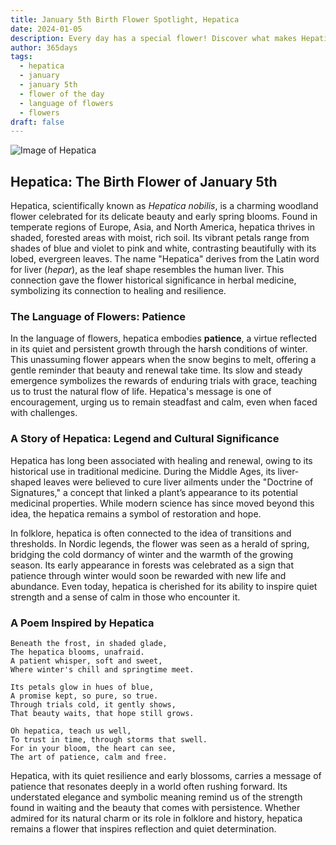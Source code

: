 ```yaml
---
title: January 5th Birth Flower Spotlight, Hepatica
date: 2024-01-05
description: Every day has a special flower! Discover what makes Hepatica unique as today’s birth flower and its symbolic meaning.
author: 365days
tags:
  - hepatica
  - january
  - january 5th
  - flower of the day
  - language of flowers
  - flowers
draft: false
---
```


![Image of Hepatica](https://cdn.pixabay.com/photo/2018/04/18/08/59/flower-3329845_1280.jpg#center)


## Hepatica: The Birth Flower of January 5th

Hepatica, scientifically known as _Hepatica nobilis_, is a charming woodland flower celebrated for its delicate beauty and early spring blooms. Found in temperate regions of Europe, Asia, and North America, hepatica thrives in shaded, forested areas with moist, rich soil. Its vibrant petals range from shades of blue and violet to pink and white, contrasting beautifully with its lobed, evergreen leaves. The name "Hepatica" derives from the Latin word for liver (_hepar_), as the leaf shape resembles the human liver. This connection gave the flower historical significance in herbal medicine, symbolizing its connection to healing and resilience.

### The Language of Flowers: Patience

In the language of flowers, hepatica embodies **patience**, a virtue reflected in its quiet and persistent growth through the harsh conditions of winter. This unassuming flower appears when the snow begins to melt, offering a gentle reminder that beauty and renewal take time. Its slow and steady emergence symbolizes the rewards of enduring trials with grace, teaching us to trust the natural flow of life. Hepatica's message is one of encouragement, urging us to remain steadfast and calm, even when faced with challenges.

### A Story of Hepatica: Legend and Cultural Significance

Hepatica has long been associated with healing and renewal, owing to its historical use in traditional medicine. During the Middle Ages, its liver-shaped leaves were believed to cure liver ailments under the "Doctrine of Signatures," a concept that linked a plant’s appearance to its potential medicinal properties. While modern science has since moved beyond this idea, the hepatica remains a symbol of restoration and hope.

In folklore, hepatica is often connected to the idea of transitions and thresholds. In Nordic legends, the flower was seen as a herald of spring, bridging the cold dormancy of winter and the warmth of the growing season. Its early appearance in forests was celebrated as a sign that patience through winter would soon be rewarded with new life and abundance. Even today, hepatica is cherished for its ability to inspire quiet strength and a sense of calm in those who encounter it.

### A Poem Inspired by Hepatica

```
Beneath the frost, in shaded glade,  
The hepatica blooms, unafraid.  
A patient whisper, soft and sweet,  
Where winter's chill and springtime meet.  

Its petals glow in hues of blue,  
A promise kept, so pure, so true.  
Through trials cold, it gently shows,  
That beauty waits, that hope still grows.  

Oh hepatica, teach us well,  
To trust in time, through storms that swell.  
For in your bloom, the heart can see,  
The art of patience, calm and free.  
```

Hepatica, with its quiet resilience and early blossoms, carries a message of patience that resonates deeply in a world often rushing forward. Its understated elegance and symbolic meaning remind us of the strength found in waiting and the beauty that comes with persistence. Whether admired for its natural charm or its role in folklore and history, hepatica remains a flower that inspires reflection and quiet determination.
